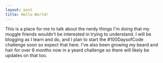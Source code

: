 ```yaml
---
layout: post
title: Hello World!
---
```


This is a place for me to talk about the nerdy things I'm doing that my muggle friends wouldn't be interested in trying to understand. I will be blogging as I learn and do, and I plan to start the #100DaysofCode challenge soon so expect that here. I've also been growing my beard and hair for over 6 months now in a yeard challenge so there will likely be updates on that too.
